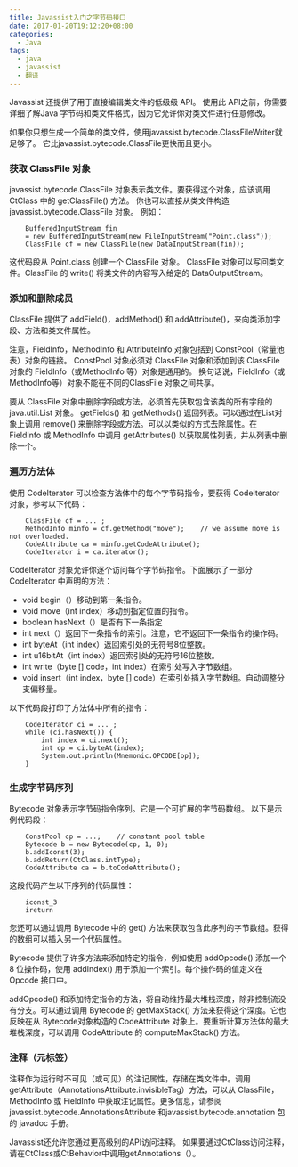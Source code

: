 ```yaml
---
title: Javassist入门之字节码接口
date: 2017-01-20T19:12:20+08:00
categories:
  - Java
tags:
  - java
  - javassist
  - 翻译	
---
```


Javassist 还提供了用于直接编辑类文件的低级级 API。 使用此 API之前，你需要详细了解Java 字节码和类文件格式，因为它允许你对类文件进行任意修改。

如果你只想生成一个简单的类文件，使用javassist.bytecode.ClassFileWriter就足够了。 它比javassist.bytecode.ClassFile更快而且更小。

### 获取 ClassFile 对象

javassist.bytecode.ClassFile 对象表示类文件。要获得这个对象，应该调用 CtClass 中的 getClassFile() 方法。
你也可以直接从类文件构造 javassist.bytecode.ClassFile 对象。 例如：

```
	BufferedInputStream fin
    = new BufferedInputStream(new FileInputStream("Point.class"));
	ClassFile cf = new ClassFile(new DataInputStream(fin));
```

这代码段从 Point.class 创建一个 ClassFile 对象。
ClassFile 对象可以写回类文件。ClassFile 的 write() 将类文件的内容写入给定的 DataOutputStream。

### 添加和删除成员

ClassFile 提供了 addField()，addMethod() 和 addAttribute()，来向类添加字段、方法和类文件属性。

注意，FieldInfo，MethodInfo 和 AttributeInfo 对象包括到 ConstPool（常量池表）对象的链接。 ConstPool 对象必须对 ClassFile 对象和添加到该 ClassFile 对象的 FieldInfo（或MethodInfo 等）对象是通用的。 换句话说，FieldInfo（或MethodInfo等）对象不能在不同的ClassFile 对象之间共享。

要从 ClassFile 对象中删除字段或方法，必须首先获取包含该类的所有字段的 java.util.List 对象。 getFields() 和 getMethods() 返回列表。可以通过在List对象上调用 remove() 来删除字段或方法。可以以类似的方式去除属性。在 FieldInfo 或 MethodInfo 中调用 getAttributes() 以获取属性列表，并从列表中删除一个。

### 遍历方法体

使用 CodeIterator 可以检查方法体中的每个字节码指令，要获得 CodeIterator 对象，参考以下代码：

```
	ClassFile cf = ... ;
	MethodInfo minfo = cf.getMethod("move");    // we assume move is not overloaded.
	CodeAttribute ca = minfo.getCodeAttribute();
	CodeIterator i = ca.iterator();
```

CodeIterator 对象允许你逐个访问每个字节码指令。下面展示了一部分 CodeIterator 中声明的方法：

* void begin（）移动到第一条指令。
* void move（int index）移动到指定位置的指令。
* boolean hasNext（）是否有下一条指定
* int next（）返回下一条指令的索引。注意，它不返回下一条指令的操作码。
* int byteAt（int index）返回索引处的无符号8位整数。
* int u16bitAt（int index）返回索引处的无符号16位整数。
* int write（byte [] code，int index）在索引处写入字节数组。
* void insert（int index，byte [] code）在索引处插入字节数组。自动调整分支偏移量。

以下代码段打印了方法体中所有的指令：

```
	CodeIterator ci = ... ;
	while (ci.hasNext()) {
	    int index = ci.next();
	    int op = ci.byteAt(index);
	    System.out.println(Mnemonic.OPCODE[op]);
	}
```

### 生成字节码序列

Bytecode 对象表示字节码指令序列。它是一个可扩展的字节码数组。
以下是示例代码段：

```
	ConstPool cp = ...;    // constant pool table
	Bytecode b = new Bytecode(cp, 1, 0);
	b.addIconst(3);
	b.addReturn(CtClass.intType);
	CodeAttribute ca = b.toCodeAttribute();
```

这段代码产生以下序列的代码属性：

```
	iconst_3
	ireturn
```

您还可以通过调用 Bytecode 中的 get() 方法来获取包含此序列的字节数组。获得的数组可以插入另一个代码属性。

Bytecode 提供了许多方法来添加特定的指令，例如使用 addOpcode() 添加一个 8 位操作码，使用 addIndex() 用于添加一个索引。每个操作码的值定义在 Opcode 接口中。

addOpcode() 和添加特定指令的方法，将自动维持最大堆栈深度，除非控制流没有分支。可以通过调用 Bytecode 的 getMaxStack() 方法来获得这个深度。它也反映在从 Bytecode对象构造的 CodeAttribute 对象上。要重新计算方法体的最大堆栈深度，可以调用 CodeAttribute 的 computeMaxStack() 方法。

### 注释（元标签）

注释作为运行时不可见（或可见）的注记属性，存储在类文件中。调用 getAttribute（AnnotationsAttribute.invisibleTag）方法，可以从 ClassFile，MethodInfo 或 FieldInfo 中获取注记属性。更多信息，请参阅 javassist.bytecode.AnnotationsAttribute 和javassist.bytecode.annotation 包的 javadoc 手册。

Javassist还允许您通过更高级别的API访问注释。 如果要通过CtClass访问注释，请在CtClass或CtBehavior中调用getAnnotations（）。

